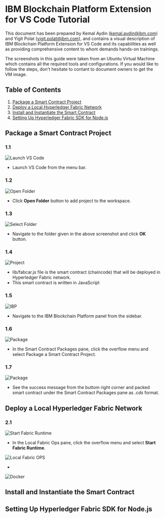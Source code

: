 # IBM Blockchain Platform Extension for VS Code Tutorial

This document has been prepared by Kemal Aydin (<kemal.aydin@ibm.com>) and Yigit Polat (<yigit.polat@ibm.com>), and contains a visual description of IBM Blockchain Platform Extension for VS Code and its capabilities as well as providing comprehensive content to whom demands hands-on trainings.

The screenshots in this guide were taken from an Ubuntu Virtual Machine which contains all the required tools and configurations. If you would like to follow the steps, don't hesitate to contant to document owners to get the VM image.

## Table of Contents

1. [Package a Smart Contract Project](#Package-a-Smart-Contract-Project)
2. [Deploy a Local Hyperledger Fabric Network](#Deploy-a-Local-Hyperledger-Fabric-Network)
3. [Install and Instantiate the Smart Contract](#Install-and-Instantiate-the-Smart-Contract)
4. [Setting Up Hyperledger Fabric SDK for Node.js](#Setting-Up-Hyperledger-Fabric-SDK-for-Node.js)

## Package a Smart Contract Project

### 1.1
![Launch VS Code](https://raw.githubusercontent.com/yigitpolat/VSCode_IBP_Tutorial/master/screenshots/1.png "Launch VS Code")

- Launch VS Code from the menu bar.

### 1.2

![Open Folder](https://raw.githubusercontent.com/yigitpolat/VSCode_IBP_Tutorial/master/screenshots/2.png "Open Folder")

- Click **Open Folder** button to add project to the workspace.

### 1.3

![Select Folder](https://raw.githubusercontent.com/yigitpolat/VSCode_IBP_Tutorial/master/screenshots/3.png "Select Folder")

- Navigate to the folder given in the above screenshot and click **OK** button.

### 1.4

![Project](https://raw.githubusercontent.com/yigitpolat/VSCode_IBP_Tutorial/master/screenshots/4.png "Project")

- lib/fabcar.js file is the smart contract (chaincode) that will be deployed in Hyperledger Fabric network.
- This smart contract is written in JavaScript

### 1.5

![IBP](https://raw.githubusercontent.com/yigitpolat/VSCode_IBP_Tutorial/master/screenshots/5.png "IBP")

- Navigate to the IBM Blockchain Platform panel from the sidebar.

### 1.6

![Package](https://raw.githubusercontent.com/yigitpolat/VSCode_IBP_Tutorial/master/screenshots/6.png "Package")

- In the Smart Contract Packages pane, click the overflow menu and select Package a Smart Contract Project.

### 1.7

![Package](https://raw.githubusercontent.com/yigitpolat/VSCode_IBP_Tutorial/master/screenshots/7.png "Package")

- See the success message from the buttom right corner and packed smart contract under the Smart Contract Packages pane as *.cds* format.

## Deploy a Local Hyperledger Fabric Network

### 2.1

![Start Fabric Runtime](https://raw.githubusercontent.com/yigitpolat/VSCode_IBP_Tutorial/master/screenshots/9.png "Start Fabric Runtime")

- In the Local Fabric Ops pane, click the overflow menu and select **Start Fabric Runtime**.

![Local Fabric OPS](https://raw.githubusercontent.com/yigitpolat/VSCode_IBP_Tutorial/master/screenshots/11.png "Local Fabric OPS")

- 

![Docker](https://raw.githubusercontent.com/yigitpolat/VSCode_IBP_Tutorial/master/screenshots/12.png "Docker")

## Install and Instantiate the Smart Contract



## Setting Up Hyperledger Fabric SDK for Node.js

